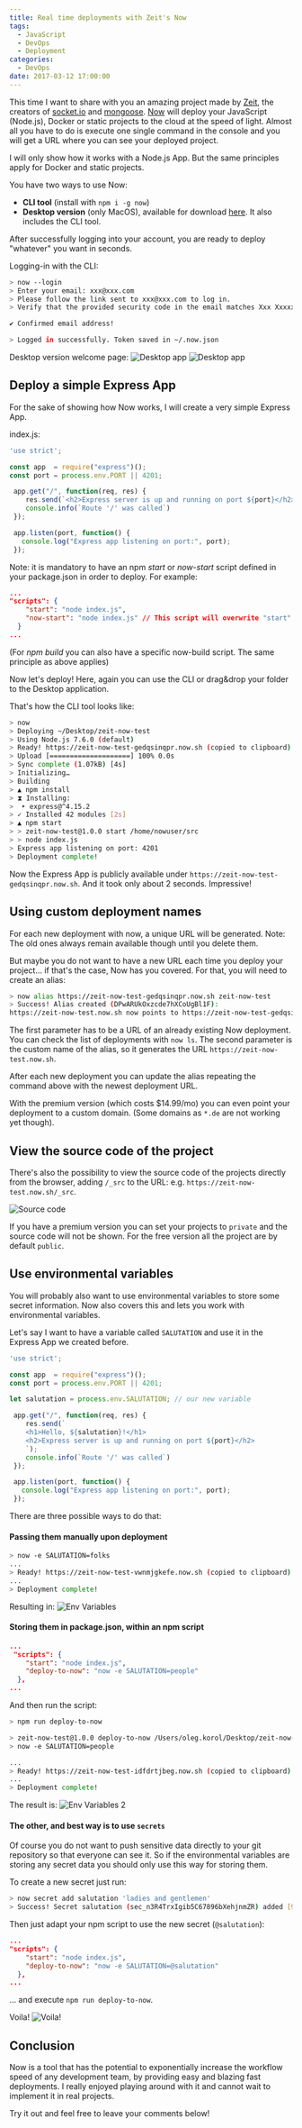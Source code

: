 ```yaml
---
title: Real time deployments with Zeit's Now
tags:
  - JavaScript
  - DevOps
  - Deployment
categories:
  - DevOps
date: 2017-03-12 17:00:00
---
```



This time I want to share with you an amazing project made by [Zeit](https://zeit.co/), the creators of [socket.io](http://socket.io/)
and [mongoose](http://mongoosejs.com/).
[Now](https://zeit.co/now) will deploy your JavaScript (Node.js), Docker or static projects to the cloud at the speed of light. Almost all you have to do is execute one single command in the console and you will get a URL where you can see your deployed project.

I will only show how it works with a Node.js App. But the same principles apply for Docker and static projects.

You have two ways to use Now:

- **CLI tool** (install with `npm i -g now`)
- **Desktop version** (only MacOS), available for download [here](https://zeit.co/download#). It also includes the CLI tool.

After successfully logging into your account, you are ready to deploy "whatever" you want in seconds.

Logging-in with the CLI:

```bash
> now --login
> Enter your email: xxx@xxx.com
> Please follow the link sent to xxx@xxx.com to log in.
> Verify that the provided security code in the email matches Xxx Xxxxx.

✔ Confirmed email address!

> Logged in successfully. Token saved in ~/.now.json
```

Desktop version welcome page:
![Desktop app](desktop-1.png)
![Desktop app](desktop-2.png)

## Deploy a simple Express App

For the sake of showing how Now works, I will create a very simple Express App.

index.js:

```javascript
'use strict';

const app  = require("express")();
const port = process.env.PORT || 4201;

 app.get("/", function(req, res) {
    res.send(`<h2>Express server is up and running on port ${port}</h2>`);
    console.info(`Route '/' was called`)
 });

 app.listen(port, function() {
   console.log("Express app listening on port:", port);
 });
```

Note: it is mandatory to have an npm *start* or *now-start* script defined in your package.json in order to deploy. For example:

```json
...
"scripts": {
    "start": "node index.js",
    "now-start": "node index.js" // This script will overwrite "start"
  }
...
```

(For *npm build* you can also have a specific now-build script. The same principle as above applies)

Now let's deploy!
Here, again you can use the CLI or drag&drop your folder to the Desktop application.

That's how the CLI tool looks like:

```bash
> now
> Deploying ~/Desktop/zeit-now-test
> Using Node.js 7.6.0 (default)
> Ready! https://zeit-now-test-gedqsinqpr.now.sh (copied to clipboard) [2s]
> Upload [====================] 100% 0.0s
> Sync complete (1.07kB) [4s]
> Initializing…
> Building
> ▲ npm install
> ⧗ Installing:
>  ‣ express@^4.15.2
> ✓ Installed 42 modules [2s]
> ▲ npm start
> > zeit-now-test@1.0.0 start /home/nowuser/src
> > node index.js
> Express app listening on port: 4201
> Deployment complete!
```

Now the Express App is publicly available under `https://zeit-now-test-gedqsinqpr.now.sh`.
And it took only about 2 seconds. Impressive!


## Using custom deployment names

For each new deployment with now, a unique URL will be generated. Note: The old ones always remain available though until you delete them.

But maybe you do not want to have a new URL each time you deploy your project... if that's the case, Now has you covered.
For that, you will need to create an alias:

```bash
> now alias https://zeit-now-test-gedqsinqpr.now.sh zeit-now-test
> Success! Alias created (DPwARUkOxzcde7hXCoUgBl1F):
https://zeit-now-test.now.sh now points to https://zeit-now-test-gedqsinqpr.now.sh (OheF43olzda9C1GjuWnoVTuf) [copied to clipboard]
```

The first parameter has to be a URL of an already existing Now deployment. You can check the list of deployments with `now ls`.
The second parameter is the custom name of the alias, so it generates the URL `https://zeit-now-test.now.sh`.

After each new deployment you can update the alias repeating the command above with the newest deployment URL.

With the premium version (which costs $14.99/mo) you can even point your deployment to a custom domain.
(Some domains as `*.de` are not working yet though).


## View the source code of the project

There's also the possibility to view the source code of the projects directly from the browser, adding `/_src` to the URL:
e.g. `https://zeit-now-test.now.sh/_src`.

![Source code](source-code.png)

If you have a premium version you can set your projects to `private` and the source code will not be shown.
For the free version all the project are by default `public`.

## Use environmental variables

You will probably also want to use environmental variables to store some secret information. Now also covers this and lets you work with
environmental variables.

Let's say I want to have a variable called `SALUTATION` and use it in the Express App we created before.

```javascript
'use strict';

const app  = require("express")();
const port = process.env.PORT || 4201;

let salutation = process.env.SALUTATION; // our new variable

 app.get("/", function(req, res) {
    res.send(`
    <h1>Hello, ${salutation}!</h1>
    <h2>Express server is up and running on port ${port}</h2>
    `);
    console.info(`Route '/' was called`)
 });

 app.listen(port, function() {
   console.log("Express app listening on port:", port);
 });
```

There are three possible ways to do that:

#### Passing them manually upon deployment

```bash
> now -e SALUTATION=folks
...
> Ready! https://zeit-now-test-vwnmjgkefe.now.sh (copied to clipboard) [1s]
...
> Deployment complete!
```

Resulting in:
![Env Variables](env-var-result-1.png)


#### Storing them in package.json, within an npm script

```json
...
 "scripts": {
    "start": "node index.js",
    "deploy-to-now": "now -e SALUTATION=people"
  },
...
```

And then run the script:

```bash
> npm run deploy-to-now

> zeit-now-test@1.0.0 deploy-to-now /Users/oleg.korol/Desktop/zeit-now-test
> now -e SALUTATION=people

...
> Ready! https://zeit-now-test-idfdrtjbeg.now.sh (copied to clipboard) [1s]
...
> Deployment complete!
```

The result is:
![Env Variables 2](env-var-2.png)

#### The other, and best way is to use `secrets`

Of course you do not want to push sensitive data directly to your git repository so that everyone can see it. So if the environmental
variables are storing any secret data you should only use this way for storing them.

To create a new secret just run:

```bash
> now secret add salutation 'ladies and gentlemen'
> Success! Secret salutation (sec_n3R4TrxIgib5C67896bXehjnmZR) added [981ms]
```

Then just adapt your npm script to use the new secret (`@salutation`):

```json
...
"scripts": {
    "start": "node index.js",
    "deploy-to-now": "now -e SALUTATION=@salutation"
  },
...
```

... and execute `npm run deploy-to-now`.

Voila!
![Voila!](voila.png)


## Conclusion

Now is a tool that has the potential to exponentially increase the workflow speed of any development team, by providing easy and blazing fast deployments. I really enjoyed playing around with it and cannot wait to implement it in real projects.

Try it out and feel free to leave your comments below!






